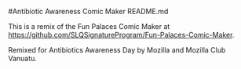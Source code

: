 #Antibiotic Awareness Comic Maker README.md

This is a remix of the Fun Palaces Comic Maker at https://github.com/SLQSignatureProgram/Fun-Palaces-Comic-Maker.

Remixed for Antibiotics Awareness Day by Mozilla and Mozilla Club Vanuatu.

